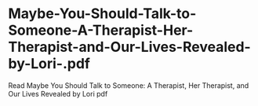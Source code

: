 # Maybe-You-Should-Talk-to-Someone-A-Therapist-Her-Therapist-and-Our-Lives-Revealed-by-Lori-.pdf
Read Maybe You Should Talk to Someone: A Therapist, Her Therapist, and Our Lives Revealed by Lori  pdf
